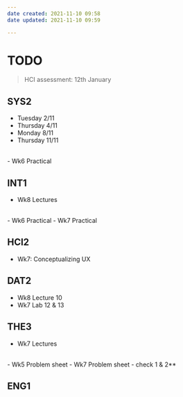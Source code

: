 ```yaml
---
date created: 2021-11-10 09:58
date updated: 2021-11-10 09:59

---
```


# TODO

> HCI assessment: 12th January

## SYS2

- Tuesday 2/11
- Thursday 4/11
- Monday 8/11
- Thursday 11/11
<br>
- Wk6 Practical

## INT1

- Wk8 Lectures
<br>
- Wk6 Practical
- Wk7 Practical

## HCI2

- Wk7: Conceptualizing UX

## DAT2

- Wk8 Lecture 10
- Wk7 Lab 12 & 13

## THE3

- Wk7 Lectures
<br>
- Wk5 Problem sheet
- Wk7 Problem sheet - check 1 & 2**

## ENG1
